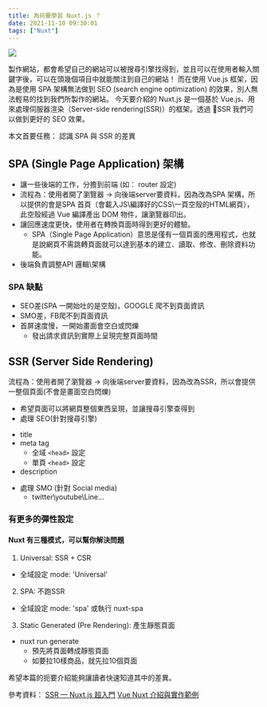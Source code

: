 ```yaml
---
title: 為何要學習 Nuxt.js ？
date: 2021-11-10 09:30:01
tags: ["Nuxt"]
---
```


![](https://i.imgur.com/4LE0BUW.png)

製作網站，都會希望自己的網站可以被搜尋引擎找得到，並且可以在使用者輸入關鍵字後，可以在頭幾個項目中就能關注到自己的網站！
而在使用 Vue.js 框架，因為是使用 SPA 架構無法做到 SEO (search engine optimization) 的效果，別人無法輕易的找到我們所製作的網站。
今天要介紹的 Nuxt.js 是一個基於 Vue.js、用來處理伺服器渲染（Server-side rendering(SSR)）的框架。透過 SSR 我們可以做到更好的 SEO 效果。

本文首要任務： 認識 SPA 與 SSR 的差異


## SPA (Single Page Application) 架構
* 讓一些後端的工作，分擔到前端 (如： router 設定)
* 流程為：使用者開了瀏覽器 -> 向後端server要資料，因為改為SPA 架構，所以提供的會是SPA 首頁（會載入JS\編譯好的CSS\一頁空殼的HTML網頁），此空殼經過 Vue 編譯產出 DOM 物件，讓瀏覽器印出。
* 讓回應速度更快，使用者在轉換頁面時得到更好的體驗。
  * SPA（Single Page Application）意思是僅有一個頁面的應用程式，也就是說網頁不需跳轉頁面就可以達到基本的建立、讀取、修改、刪除資料功能。
* 後端負責調整API 邏輯\架構
### SPA 缺點
* SEO差(SPA 一開始吐的是空殼)，GOOGLE 爬不到頁面資訊
* SMO差，FB爬不到頁面資訊
* 首屏速度慢，一開始畫面會空白或閃爍
    * 發出請求資訊到實際上呈現完整頁面時間

## SSR (Server Side Rendering)
流程為：使用者開了瀏覽器 -> 向後端server要資料，因為改為SSR，所以會提供一整個頁面(不會是畫面空白閃爍)
* 希望頁面可以將網頁整個東西呈現，並讓搜尋引擎查得到
* 處理 SEO(針對搜尋引擎)
- title
- meta tag
  - 全域 ``<head>`` 設定
  - 單頁 ``<head>`` 設定 
- description
* 處理 SMO (針對 Social media)
  * twitter\youtube\Line...
### 有更多的彈性設定
#### Nuxt 有三種模式，可以幫你解決問題
1. Universal: SSR + CSR 
* 全域設定 mode: 'Universal'
2. SPA: 不跑SSR 
* 全域設定 mode: 'spa' 或執行 nuxt-spa
3. Static Generated (Pre Rendering): 產生靜態頁面
* nuxt run generate
    * 預先將頁面轉成靜態頁面
    * 如要拉10樣商品，就先拉10個頁面

希望本篇的扼要介紹能夠讓讀者快速知道其中的差異。

參考資料：
[SSR — Nuxt.js 超入門](https://medium.com/@jackercleaninglab/ssr-nuxt-js-%E8%B6%85%E5%85%A5%E9%96%80-84a0823b45ed)
[Vue Nuxt 介紹與實作範例](https://www.youtube.com/watch?v=szrRDJBFmvQ)
